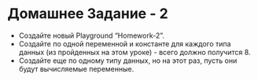 # Домашнее Задание - 2
- Создайте новый Playground “Homework-2”.
- Создайте по одной переменной и константе для каждого типа данных (из пройденных на этом уроке) - всего должно получится 8.
- Создайте еще по одному типу данных, но на этот раз, пусть они будут вычисляемые переменные.
